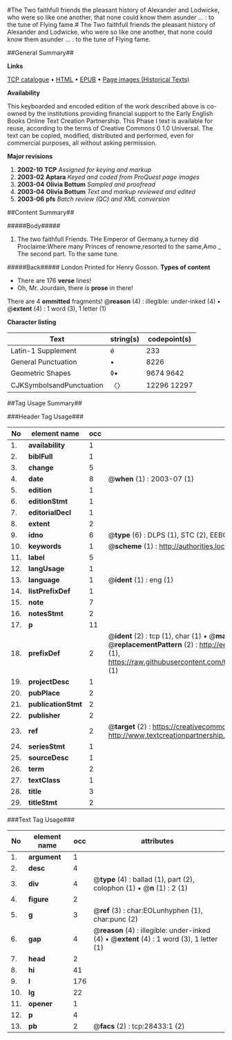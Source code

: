#The Two faithfull friends the pleasant history of Alexander and Lodwicke, who were so like one another, that none could know them asunder ... : to the tune of Flying fame.#
The Two faithfull friends the pleasant history of Alexander and Lodwicke, who were so like one another, that none could know them asunder ... : to the tune of Flying fame.

##General Summary##

**Links**

[TCP catalogue](http://www.ota.ox.ac.uk/tcp/)  • 
[HTML](http://tei.it.ox.ac.uk/tcp/Texts-HTML/free/A01/A01267.html)  • 
[EPUB](http://tei.it.ox.ac.uk/tcp/Texts-EPUB/free/A01/A01267.epub) • 
[Page images (Historical Texts)](https://data.historicaltexts.jisc.ac.uk/view?pubId=eebo-33143383e&pageId=eebo-33143383e-28433-1)

**Availability**

This keyboarded and encoded edition of the
	       work described above is co-owned by the institutions
	       providing financial support to the Early English Books
	       Online Text Creation Partnership. This Phase I text is
	       available for reuse, according to the terms of Creative
	       Commons 0 1.0 Universal. The text can be copied,
	       modified, distributed and performed, even for
	       commercial purposes, all without asking permission.

**Major revisions**

1. __2002-10__ __TCP__ *Assigned for keying and markup*
1. __2003-02__ __Aptara__ *Keyed and coded from ProQuest page images*
1. __2003-04__ __Olivia Bottum__ *Sampled and proofread*
1. __2003-04__ __Olivia Bottum__ *Text and markup reviewed and edited*
1. __2003-06__ __pfs__ *Batch review (QC) and XML conversion*

##Content Summary##

#####Body#####

1. The two faithfull Friends.
THe Emperor of Germany,a turney did Proclaime:Where many Princes of renowne,resorted to the same,Amo
    _ The second part. To the same tune.

#####Back#####
London Printed for Henry Gosson.
**Types of content**

  * There are 176 **verse** lines!
  * Oh, Mr. Jourdain, there is **prose** in there!

There are 4 **ommitted** fragments! 
 @__reason__ (4) : illegible: under-inked (4)  •  @__extent__ (4) : 1 word (3), 1 letter (1)

**Character listing**


|Text|string(s)|codepoint(s)|
|---|---|---|
|Latin-1 Supplement|é|233|
|General Punctuation|•|8226|
|Geometric Shapes|◊▪|9674 9642|
|CJKSymbolsandPunctuation|〈〉|12296 12297|

##Tag Usage Summary##

###Header Tag Usage###

|No|element name|occ|attributes|
|---|---|---|---|
|1.|__availability__|1||
|2.|__biblFull__|1||
|3.|__change__|5||
|4.|__date__|8| @__when__ (1) : 2003-07 (1)|
|5.|__edition__|1||
|6.|__editionStmt__|1||
|7.|__editorialDecl__|1||
|8.|__extent__|2||
|9.|__idno__|6| @__type__ (6) : DLPS (1), STC (2), EEBO-CITATION (1), OCLC (1), VID (1)|
|10.|__keywords__|1| @__scheme__ (1) : http://authorities.loc.gov/ (1)|
|11.|__label__|5||
|12.|__langUsage__|1||
|13.|__language__|1| @__ident__ (1) : eng (1)|
|14.|__listPrefixDef__|1||
|15.|__note__|7||
|16.|__notesStmt__|2||
|17.|__p__|11||
|18.|__prefixDef__|2| @__ident__ (2) : tcp (1), char (1)  •  @__matchPattern__ (2) : ([0-9\-]+):([0-9IVX]+) (1), (.+) (1)  •  @__replacementPattern__ (2) : http://eebo.chadwyck.com/downloadtiff?vid=$1&page=$2 (1), https://raw.githubusercontent.com/textcreationpartnership/Texts/master/tcpchars.xml#$1 (1)|
|19.|__projectDesc__|1||
|20.|__pubPlace__|2||
|21.|__publicationStmt__|2||
|22.|__publisher__|2||
|23.|__ref__|2| @__target__ (2) : https://creativecommons.org/publicdomain/zero/1.0/ (1), http://www.textcreationpartnership.org/docs/. (1)|
|24.|__seriesStmt__|1||
|25.|__sourceDesc__|1||
|26.|__term__|2||
|27.|__textClass__|1||
|28.|__title__|3||
|29.|__titleStmt__|2||


###Text Tag Usage###

|No|element name|occ|attributes|
|---|---|---|---|
|1.|__argument__|1||
|2.|__desc__|4||
|3.|__div__|4| @__type__ (4) : ballad (1), part (2), colophon (1)  •  @__n__ (1) : 2 (1)|
|4.|__figure__|2||
|5.|__g__|3| @__ref__ (3) : char:EOLunhyphen (1), char:punc (2)|
|6.|__gap__|4| @__reason__ (4) : illegible: under-inked (4)  •  @__extent__ (4) : 1 word (3), 1 letter (1)|
|7.|__head__|2||
|8.|__hi__|41||
|9.|__l__|176||
|10.|__lg__|22||
|11.|__opener__|1||
|12.|__p__|4||
|13.|__pb__|2| @__facs__ (2) : tcp:28433:1 (2)|
